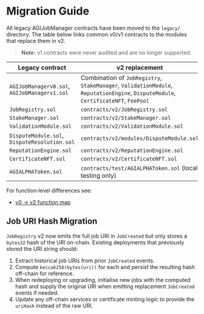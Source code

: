 # Migration Guide

All legacy AGIJobManager contracts have been moved to the `legacy/` directory. The table below links common v0/v1 contracts to the modules that replace them in v2.

> **Note:** v1 contracts were never audited and are no longer supported.

| Legacy contract                              | v2 replacement                                                                                                                     |
| -------------------------------------------- | ---------------------------------------------------------------------------------------------------------------------------------- |
| `AGIJobManagerv0.sol`, `AGIJobManagerv1.sol` | Combination of `JobRegistry`, `StakeManager`, `ValidationModule`, `ReputationEngine`, `DisputeModule`, `CertificateNFT`, `FeePool` |
| `JobRegistry.sol`                            | `contracts/v2/JobRegistry.sol`                                                                                                     |
| `StakeManager.sol`                           | `contracts/v2/StakeManager.sol`                                                                                                    |
| `ValidationModule.sol`                       | `contracts/v2/ValidationModule.sol`                                                                                                |
| `DisputeModule.sol`, `DisputeResolution.sol` | `contracts/v2/modules/DisputeModule.sol`                                                                                           |
| `ReputationEngine.sol`                       | `contracts/v2/ReputationEngine.sol`                                                                                                |
| `CertificateNFT.sol`                         | `contracts/v2/CertificateNFT.sol`                                                                                                  |
| `AGIALPHAToken.sol`                          | `contracts/test/AGIALPHAToken.sol` (local testing only)                                                                            |

For function‑level differences see:

- [v0 → v2 function map](legacy/v0-v2-function-map.md)

## Job URI Hash Migration

`JobRegistry` v2 now emits the full job URI in `JobCreated` but only stores a
`bytes32` hash of the URI on-chain. Existing deployments that previously stored
the URI string should:

1. Extract historical job URIs from prior `JobCreated` events.
2. Compute `keccak256(bytes(uri))` for each and persist the resulting hash
   off-chain for reference.
3. When redeploying or upgrading, initialise new jobs with the computed hash and
   supply the original URI when emitting replacement `JobCreated` events if
   needed.
4. Update any off-chain services or certificate minting logic to provide the
   `uriHash` instead of the raw URI.
